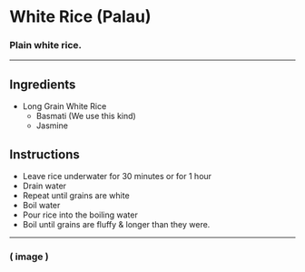 # White Rice (Palau)
### Plain white rice.

***

## Ingredients
- Long Grain White Rice
  - Basmati (We use this kind)
  - Jasmine

## Instructions
- Leave rice underwater for 30 minutes or for 1 hour
- Drain water
- Repeat until grains are white
- Boil water
- Pour rice into the boiling water
- Boil until grains are fluffy & longer than they were.

***

### ( image )
